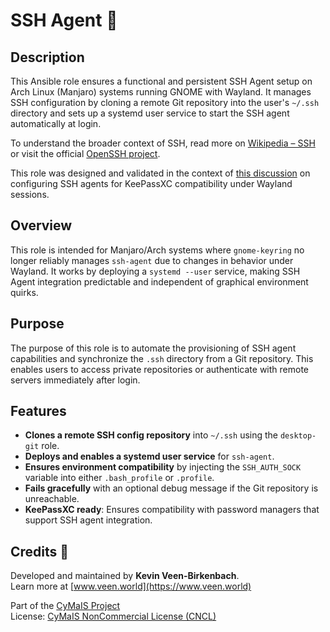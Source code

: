 # SSH Agent 🔐

## Description

This Ansible role ensures a functional and persistent SSH Agent setup on Arch Linux (Manjaro) systems running GNOME with Wayland. It manages SSH configuration by cloning a remote Git repository into the user's `~/.ssh` directory and sets up a systemd user service to start the SSH agent automatically at login.

To understand the broader context of SSH, read more on [Wikipedia – SSH](https://en.wikipedia.org/wiki/Secure_Shell) or visit the official [OpenSSH project](https://www.openssh.com/).

This role was designed and validated in the context of [this discussion](https://chatgpt.com/share/67ed0e25-7240-800f-9ab2-9fffc569bc20) on configuring SSH agents for KeePassXC compatibility under Wayland sessions.

## Overview

This role is intended for Manjaro/Arch systems where `gnome-keyring` no longer reliably manages `ssh-agent` due to changes in behavior under Wayland. It works by deploying a `systemd --user` service, making SSH Agent integration predictable and independent of graphical environment quirks.

## Purpose

The purpose of this role is to automate the provisioning of SSH agent capabilities and synchronize the `.ssh` directory from a Git repository. This enables users to access private repositories or authenticate with remote servers immediately after login.

## Features

- **Clones a remote SSH config repository** into `~/.ssh` using the `desktop-git` role.
- **Deploys and enables a systemd user service** for `ssh-agent`.
- **Ensures environment compatibility** by injecting the `SSH_AUTH_SOCK` variable into either `.bash_profile` or `.profile`.
- **Fails gracefully** with an optional debug message if the Git repository is unreachable.
- **KeePassXC ready**: Ensures compatibility with password managers that support SSH agent integration.

## Credits 📝

Developed and maintained by **Kevin Veen-Birkenbach**.  
Learn more at [www.veen.world](https://www.veen.world)

Part of the [CyMaIS Project](https://github.com/kevinveenbirkenbach/cymais)  
License: [CyMaIS NonCommercial License (CNCL)](https://s.veen.world/cncl)

